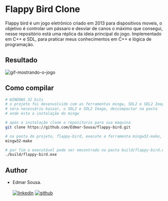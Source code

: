 # Flappy Bird Clone
<p>
Flappy bird é um jogo eletrônico criado em 2013 para dispositivos moveis, 
o objetivo é controlar um pássaro e desviar de canos o máximo que consegui, 
nesse repositório está uma réplica da ideia principal do jogo. 
Implementado em C++ e SDL, para praticar meus conhecimentos em C++ e lógica de programação.
</p>


## Resultado
![gif-mostrando-o-jogo](https://github.com/Edmar-Sousa/flappy-bird/blob/master/readme.gif)

## Como compilar

```bash
# WINDOWS 32 bits
# o projeto foi desenvolvido com as ferramentas mingw, SDL2 e SDL2 Image
# sera necessário baixar, o SDL2 e SDL2 Image, descompactar na pasta
# onde esta a instalação do mingw

# após a instalação clone o repositorio para sua maquina
git clone https://github.com/Edmar-Sousa/flappy-bird.git

# na pasta do projeto, flappy-bird, execute a ferramenta mingw32-make, para compilar os arquivos
mingw32-make

# por fim o executável pode ser emcontrado na pasta build/flappy-bird.exe
./build/flappy-bird.exe
```

## Author
- Edmar Sousa. <br><br>
[![linkedin](https://img.shields.io/badge/LinkedIn-0077B5?style=for-the-badge&logo=linkedin&logoColor=white)](https://www.linkedin.com/in/edmar-sousa-9666b0201/)
[![github](https://img.shields.io/badge/GitHub-100000?style=for-the-badge&logo=github&logoColor=white)](https://github.com/Edmar-Sousa)
